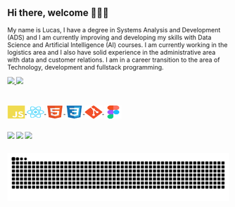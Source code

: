 ## Hi there, welcome 🙋🏼‍♂️

My name is Lucas, I have a degree in Systems Analysis and Development (ADS) and I am currently improving and developing my skills with Data Science and Artificial Intelligence (AI) courses. I am currently working in the logistics area and I also have solid experience in the administrative area with data and customer relations. I am in a career transition to the area of ​​Technology, development and fullstack programming.

<div>
    <a href="https://github.com/lucastessalli"/>
    <img height="160em" src="https://github-readme-stats.vercel.app/api?username=lucastessalli&show_icons=true&theme=dracula&include_all_commits=true&count_private=true"/>
    <img height="160em" src="https://github-readme-stats.vercel.app/api/top-langs/?username=lucastessalli&layout=compact&langs_count=16&theme=dracula"/>
</div>
    
##

<div style="display: inline_block"><br>
  <img align="center" alt="Lucas-Js" height="30" width="40" src="https://raw.githubusercontent.com/devicons/devicon/master/icons/javascript/javascript-plain.svg">
  <img align="center" alt="Lucas-React" height="30" width="40" src="https://raw.githubusercontent.com/devicons/devicon/master/icons/react/react-original.svg">
  <img align="center" alt="Lucas-HTML" height="30" width="40" src="https://raw.githubusercontent.com/devicons/devicon/master/icons/html5/html5-original.svg">
  <img align="center" alt="Lucas-CSS" height="30" width="40" src="https://raw.githubusercontent.com/devicons/devicon/master/icons/css3/css3-original.svg">
  <img align="center" alt="Lucas-Git" height="30" width="40" src="https://raw.githubusercontent.com/devicons/devicon/master/icons/git/git-original.svg">
  <img align="center" alt="Lucas-Figma" height="30" width="40" src="https://raw.githubusercontent.com/devicons/devicon/master/icons/figma/figma-original.svg">
</div>   
  
  ##
  
<div> 
  <a href="https://instagram.com/tessalli_lucas" target="_blank"><img src="https://img.shields.io/badge/-Instagram-%23E4405F?style=for-the-badge&logo=instagram&logoColor=white" target="_blank"></a>
  <a href = "mailto:lucastessalli4@gmail.com"><img src="https://img.shields.io/badge/-Gmail-%23333?style=for-the-badge&logo=gmail&logoColor=white" target="_blank"></a>
  <a href="https://www.linkedin.com/in/lucas-tessalli-5299a2323/" target="_blank"><img src="https://img.shields.io/badge/-LinkedIn-%230077B5?style=for-the-badge&logo=linkedin&logoColor=white" target="_blank"></a> 
</div>

##
  
<div align=center>
  
 <img src="https://raw.githubusercontent.com/LucasTessalli/LucasTessalli/output/snake.svg" alt="Snake animation"/>
  
</div>
  
## 
